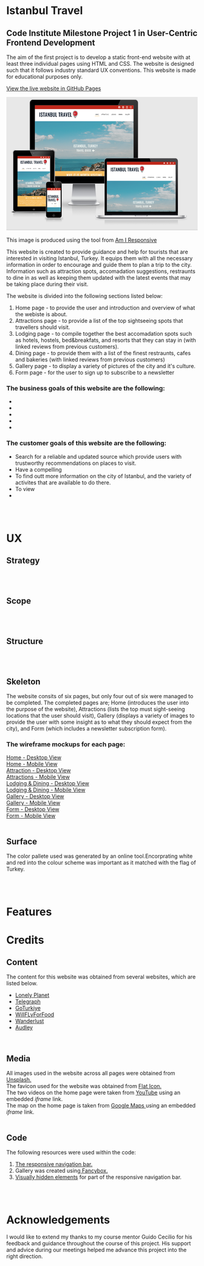 <h1><strong>Istanbul Travel</strong></h1>

<h2>Code Institute Milestone Project 1 in User-Centric Frontend Development</h2>

<p>
    The aim of the first project is to develop a static front-end website with at least three individual pages using HTML and CSS. The website is designed such that it follows industry standard UX conventions. This website is made for educational purposes only. 
</p>

<a href="https://zainabmeerza.github.io/istanbul-travel/" target="_blank" >View the live website in GitHub Pages</a>

<img src="assets/images/am-i-responsive.png" height="350px" width="600px" alt="screenshot of the responsiveness of the website" >

<p>This image is produced using the tool from <a href="http://ami.responsivedesign.is/#" target="_blank">Am I Responsive</a></p>

<p>This website is created to provide guidance and help for tourists that are interested in visiting Istanbul, Turkey. It equips them with
all the necessary information in order to encourage and guide them to plan a trip to the city. Information such as attraction spots, accomadation suggestions, restraunts to dine in as well as keeping them updated with the latest events that may be taking place during their visit. </p>

The website is divided into the following sections listed below:
    <ol>
        <li>Home page - to provide the user and introduction and overview of what the webiste is about.</li>
        <li>Attractions page - to provide a list of the top sightseeing spots that travellers should visit.</li>
        <li>Lodging page - to compile together the best accomadation spots such as hotels, hostels, bed&breakfats, and resorts that they can stay in (with linked reviews from previous customers).</li>
        <li>Dining page - to provide them with a list of the finest restraunts, cafes and bakeries (with linked reviews from previous customers)</li>
        <li>Gallery page - to display a variety of pictures of the city and it's culture.</li>
        <li>Form page - for the user to sign up to subscribe to a newsletter </li>
    </ol>

<h3><strong>The business goals of this website are the following:</strong></h3>
    <ul>
        <li></li>
        <li></li>
        <li></li>
        <li></li>
        <li></li>
    </ul>

<h3><strong>The customer goals of this website are the following:</strong></h3>
 <ul>
        <li>Search for a reliable and updated source which provide users with trustworthy recommendations on places to visit.</li>
        <li>Have a compelling </li>
        <li>To find outt more information on the city of Istanbul, and the variety of activites that are available to do there. </li>
        <li>To view </li>
        <li></li>
</ul>

<br>
<br>
<h1><strong>UX</strong></h1>

<h2><strong>Strategy</strong></h2>
<br>
<br>

<h2><strong>Scope</strong></h2>
<br>
<br>
<h2><strong>Structure</strong></h2>
<br>
<br>
<h2><strong>Skeleton</strong></h2>

The website consits of six pages, but only four out of six were managed to be completed. The completed pages are; Home (introduces the user into the purpose of the website), Attractions (lists the top must sight-seeing locations that the user should visit), Gallery (displays a variety of images to provide the user with some insight as to what they should expect from the city), and Form (which includes a newsletter subscription form).

<h3>The wireframe mockups for each page:</h3>
<a href="https://github.com/zainabmeerza/istanbul-travel/blob/main/assets/images/wireframes/Home%20Page%20-%20Desktop.png" target="_blank" >Home - Desktop View</a> 
<br>
<a href="https://github.com/zainabmeerza/istanbul-travel/blob/main/assets/images/wireframes/Home%20Page%20-%20Mobile.png" target="_blank" >Home - Mobile View</a> 
<br>
<a href="https://github.com/zainabmeerza/istanbul-travel/blob/main/assets/images/wireframes/Attractions%20Page%20-%20Desktop.png" target="_blank" >Attraction - Desktop View</a> 
<br>
<a href="https://github.com/zainabmeerza/istanbul-travel/blob/main/assets/images/wireframes/Attractions%20Page%20-%20Mobile.png" target="_blank" >Attractions - Mobile View</a> 
<br>
<a href="https://github.com/zainabmeerza/istanbul-travel/blob/main/assets/images/wireframes/Lodging%20and%20Dining%20Page%20-%20Desktop.png" target="_blank" >Lodging & Dining - Desktop View</a> 
<br>
<a href="https://github.com/zainabmeerza/istanbul-travel/blob/main/assets/images/wireframes/Lodging%20%26%20Dining%20-%20Mobile.png" target="_blank" >Lodging & Dining - Mobile View</a> 
<br>
<a href="https://github.com/zainabmeerza/istanbul-travel/blob/main/assets/images/wireframes/Gallery%20Page%20-%20Desktop.png" target="_blank" >Gallery - Desktop View</a> 
<br>
<a href="https://github.com/zainabmeerza/istanbul-travel/blob/main/assets/images/wireframes/Gallery%20Page%20-%20Mobile.png" target="_blank" >Gallery - Mobile View</a> 
<br>
<a href="https://github.com/zainabmeerza/istanbul-travel/blob/main/assets/images/wireframes/Form%20Page%20-%20Desktop.png" target="_blank" >Form - Desktop View</a> 
<br>
<a href="https://github.com/zainabmeerza/istanbul-travel/blob/main/assets/images/wireframes/Form%20Page%20-%20Mobile.png" target="_blank" >Form - Mobile View</a> 
<br>
<br>

<h2><strong>Surface</strong></h2>

The color pallete used was generated by an online tool.Encorprating white and red into the colour scheme was important as it matched with the flag of Turkey.


<br>
<br>
<h1><strong>Features</strong></h1>




<h1><strong>Credits</strong></h1>
<h2><strong>Content</strong></h2>
The content for this website was obtained from several websites, which are listed below. 
<ul>
<li><a href="https://www.lonelyplanet.com/turkey/istanbul">Lonely Planet</a></li>
<li><a href="https://www.telegraph.co.uk/travel/destinations/europe/turkey/istanbul/articles/istanbul-travel-guide/">Telegraph</a></li>
<li><a href="https://www.goturkiye.com/?gclid=EAIaIQobChMI_JGQlMeO8gIVpwWiAx03UQn1EAMYASAAEgKt6_D_BwE">GoTurkiye</a></li>
<li><a href="https://www.willflyforfood.net/the-first-timers-travel-guide-to-istanbul-turkey/">WillFLyForFood</a></li>
<li><a href="https://www.wanderlust.co.uk/content/the-ultimate-guide-to-istanbul/">Wanderlust</a></li>
<li><a href="https://www.audleytravel.com/turkey/country-guides/guide-to-istanbul">Audley</a></li>
</ul>
<br>

<h2><strong>Media</strong></h2>
All images used in the website across all pages were obtained from <a href="https://unsplash.com/s/photos/istanbul">Unsplash.</a>
<br>
The favicon used for the website was obtained from <a href="https://www.flaticon.com/free-icons/turkey">Flat Icon.</a>
<br>
The two videos on the home page were taken from <a href="https://www.youtube.com/">YouTube</a> using an embedded <em>iframe</em> link.
<br>
The map on the home page is taken from <a href="https://www.google.com/maps/place/%C4%B0stanbul,+Turkey/@41.0055005,28.7319939,10z/data=!3m1!4b1!4m5!3m4!1s0x14caa7040068086b:0xe1ccfe98bc01b0d0!8m2!3d41.0082376!4d28.9783589"> Google Maps </a> using an embedded <em>iframe</em> link.
<br>
<br>
<h2><strong>Code</strong></h2>
The following resources were used within the code:
<ol>
<li><a href="https://www.w3schools.com/howto/howto_js_topnav_responsive.asp">The responsive navigation bar.</a></li>
<li>Gallery was created using<a href="https://fancyapps.com/docs/ui/fancybox/"> Fancybox. </a></li>
<li><a href="https://www.w3.org/WAI/tutorials/forms/labels/">Visually hidden elements</a> for part of the responsive navigation bar.</li>
</ol>
<br>
<br>
<h1><strong>Acknowledgements</strong></h1>
I would like to extend my thanks to my course mentor Guido Cecilio for his feedback and guidance throughout the course of this project. His support and advice during our meetings helped me advance this project into the right direction. 